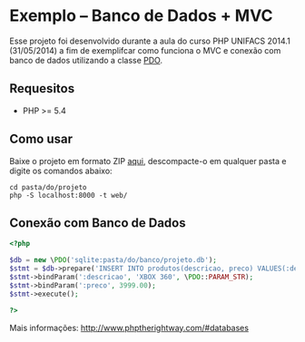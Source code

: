 Exemplo – Banco de Dados + MVC
==============================

Esse projeto foi desenvolvido durante a aula do curso PHP UNIFACS 2014.1 (31/05/2014) a fim de exemplifcar como funciona o MVC e conexão com banco de dados utilizando a classe [PDO](http://www.php.net/manual/pt_BR/class.pdo.php).

Requesitos
----------
* PHP >= 5.4

Como usar
---------
Baixe o projeto em formato ZIP [aqui](https://github.com/jonataa/exemplo-conexao-banco-dados-php/archive/master.zip), descompacte-o em qualquer pasta e digite os comandos abaixo:
```shell
cd pasta/do/projeto
php -S localhost:8000 -t web/
```

Conexão com Banco de Dados
--------------------------
```php
<?php

$db = new \PDO('sqlite:pasta/do/banco/projeto.db');
$stmt = $db->prepare('INSERT INTO produtos(descricao, preco) VALUES(:descricao, :preco);');
$stmt->bindParam(':descricao', 'XBOX 360', \PDO::PARAM_STR);
$stmt->bindParam(':preco', 3999.00);
$stmt->execute();

?>
```
Mais informações: http://www.phptherightway.com/#databases
